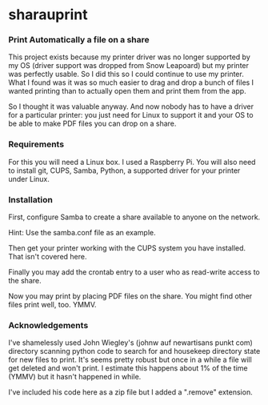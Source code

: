 # sharauprint

### Print Automatically a file on a share

This project exists because my printer driver was no 
longer supported by my OS (driver support was dropped
from Snow Leapoard) but my printer was perfectly
usable. So I did this so I could continue to use my
printer. What I found was it was so much easier to
drag and drop a bunch of files I wanted printing than
to actually open them and print them from the app.

So I thought it was valuable anyway. And now nobody
has to have a driver for a particular printer: you
just need for Linux to support it and your OS to be
able to make PDF files you can drop on a share.

### Requirements
 
For this you will need a Linux box. I used a Raspberry Pi.
You will also need to install git, CUPS, Samba, Python, a 
supported driver for your printer under Linux.

### Installation

First, configure Samba to create a share available to 
anyone on the network.  

Hint: Use the samba.conf file as an example.

Then get your printer working with the CUPS system
you have installed. That isn't covered here. 

Finally you may add the crontab entry to a user 
who as read-write access to the share.

Now you may print by placing PDF files on the share.
You might find other files print well, too. YMMV.

### Acknowledgements

I've shamelessly used John Wiegley's (johnw auf 
newartisans punkt com) directory scanning python code to
search for and housekeep directory state for new
files to print. It's seems pretty robust but once
in a while a file will get deleted and won't print.
I estimate this happens about 1% of the time (YMMV)
but it hasn't happened in while.

I've included his code here as a zip file but I
added a ".remove" extension.

